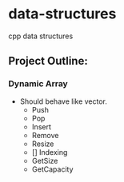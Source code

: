 # data-structures
 cpp data structures


## Project Outline:

### Dynamic Array
   - Should behave like vector.
      - Push
      - Pop
      - Insert
      - Remove
      - Resize
      - [] Indexing
      - GetSize
      - GetCapacity